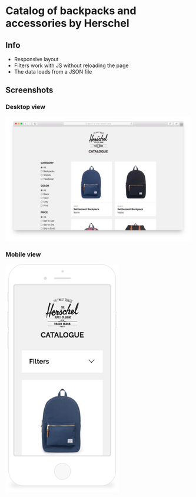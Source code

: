 # Catalog of backpacks and accessories by Herschel

## Info

* Responsive layout
* Filters work with JS without reloading the page
* The data loads from a JSON file

## Screenshots

### Desktop view

![Desktop](https://github.com/batogov/herschel/blob/master/screenshots/screenshot-1.jpg "Desktop")

### Mobile view

![Mobile](https://github.com/batogov/herschel/blob/master/screenshots/screenshot-2.png "Mobile")
